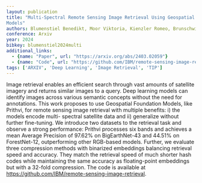 ```yaml
---
layout: publication
title: "Multi-Spectral Remote Sensing Image Retrieval Using Geospatial Foundation
Models"
authors: Blumenstiel Benedikt, Moor Viktoria, Kienzler Romeo, Brunschwiler Thomas
conference: Arxiv
year: 2024
bibkey: blumenstiel2024multi
additional_links:
  - {name: "Paper", url: "https://arxiv.org/abs/2403.02059"}
  - {name: "Code", url: "https://github.com/IBM/remote-sensing-image-retrieval."}
tags: ['ARXIV', 'Deep Learning', 'Image Retrieval', 'TIP']
---
```

Image retrieval enables an efficient search through vast amounts of satellite
imagery and returns similar images to a query. Deep learning models can identify
images across various semantic concepts without the need for annotations. This
work proposes to use Geospatial Foundation Models, like Prithvi, for remote
sensing image retrieval with multiple benefits: i) the models encode multi-
spectral satellite data and ii) generalize without further fine-tuning. We
introduce two datasets to the retrieval task and observe a strong performance:
Prithvi processes six bands and achieves a mean Average Precision of 97.62% on
BigEarthNet-43 and 44.51% on ForestNet-12, outperforming other RGB-based models.
Further, we evaluate three compression methods with binarized embeddings
balancing retrieval speed and accuracy. They match the retrieval speed of much
shorter hash codes while maintaining the same accuracy as floating-point
embeddings but with a 32-fold compression. The code is available at
https://github.com/IBM/remote-sensing-image-retrieval.
